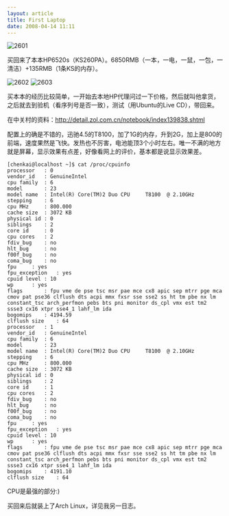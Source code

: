 ```yaml
--- 
layout: article
title: First Laptop
date: 2008-04-14 11:11
---
```

<img src="http://lh3.ggpht.com/chenk85/SAK47kDaDbI/AAAAAAAAABQ/W32IL9wxtZI/20080414261.jpg?imgmax=576" alt="2601" />

买回来了本本HP6520s（KS260PA）。6850RMB（一本，一电，一鼠，一包，一清洁）+135RMB（1条KS的内存）。

<!--more-->

<img src="http://lh4.ggpht.com/chenk85/SAK470DaDcI/AAAAAAAAABY/QFcMY8AxAKc/20080414262.jpg?imgmax=576" alt="2602" />

<img src="http://lh4.ggpht.com/chenk85/SAK470DaDdI/AAAAAAAAABg/2jmA1rOWH2c/20080414263.jpg?imgmax=576" alt="2603" />

买本本的经历比较简单，一开始去本地HP代理问过一下价格，然后就叫他拿货，之后就去到验机（看序列号是否一致），测试（用Ubuntu的Live CD），带回来。

在中关村的资料：http://detail.zol.com.cn/notebook/index139838.shtml

配置上的确是不错的，迅驰4.5的T8100，加了1G的内存，升到2G，加上是800的前端，速度果然是飞快。发热也不厉害，电池能顶3个小时左右。唯一不满的地方就是屏幕，显示效果有点差，好像看网上的评价，基本都是说显示效果差。

    [chenkai@localhost ~]$ cat /proc/cpuinfo
    processor	: 0
    vendor_id	: GenuineIntel
    cpu family	: 6
    model		: 23
    model name	: Intel(R) Core(TM)2 Duo CPU     T8100  @ 2.10GHz
    stepping	: 6
    cpu MHz		: 800.000
    cache size	: 3072 KB
    physical id	: 0
    siblings	: 2
    core id		: 0
    cpu cores	: 2
    fdiv_bug	: no
    hlt_bug		: no
    f00f_bug	: no
    coma_bug	: no
    fpu		: yes
    fpu_exception	: yes
    cpuid level	: 10
    wp		: yes
    flags		: fpu vme de pse tsc msr pae mce cx8 apic sep mtrr pge mca cmov pat pse36 clflush dts acpi mmx fxsr sse sse2 ss ht tm pbe nx lm constant_tsc arch_perfmon pebs bts pni monitor ds_cpl vmx est tm2 ssse3 cx16 xtpr sse4_1 lahf_lm ida
    bogomips	: 4194.59
    clflush size	: 64
    processor	: 1
    vendor_id	: GenuineIntel
    cpu family	: 6
    model		: 23
    model name	: Intel(R) Core(TM)2 Duo CPU     T8100  @ 2.10GHz
    stepping	: 6
    cpu MHz		: 800.000
    cache size	: 3072 KB
    physical id	: 0
    siblings	: 2
    core id		: 1
    cpu cores	: 2
    fdiv_bug	: no
    hlt_bug		: no
    f00f_bug	: no
    coma_bug	: no
    fpu		: yes
    fpu_exception	: yes
    cpuid level	: 10
    wp		: yes
    flags		: fpu vme de pse tsc msr pae mce cx8 apic sep mtrr pge mca cmov pat pse36 clflush dts acpi mmx fxsr sse sse2 ss ht tm pbe nx lm constant_tsc arch_perfmon pebs bts pni monitor ds_cpl vmx est tm2 ssse3 cx16 xtpr sse4_1 lahf_lm ida
    bogomips	: 4191.10
    clflush size	: 64

CPU是最强的部分:)

买回来后就装上了Arch Linux，详见我另一日志。
